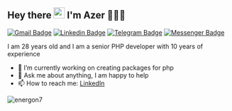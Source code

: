 ## Hey there <img src="https://media.giphy.com/media/hvRJCLFzcasrR4ia7z/giphy.gif" width="25px"> I'm Azer 👨🏻‍💻

[![Gmail Badge](https://img.shields.io/badge/-azer@simple.az-c14438?style=flat&logo=Gmail&logoColor=white)](mailto:azer@simple.az "Connect via Email")
[![Linkedin Badge](https://img.shields.io/badge/-Azer%20Mammadov-0072b1?style=flat&logo=Linkedin&logoColor=white)](https://www.linkedin.com/in/energon7?locale=en_US "Connect on LinkedIn")
[![Telegram Badge](https://img.shields.io/badge/-@Azer%20Mammadov-0088CC?style=flat&logo=Telegram&logoColor=white)](https://t.me/energon7 "Contact on Telegram")
[![Messenger Badge](https://img.shields.io/badge/-Messenger-0078FF?style=flat&logo=Messenger&logoColor=white)](https://m.me/energon7 "Connect on Facebook")


I am 28 years old and I am a senior PHP developer with 10 years of experience

- 🔭 I’m currently working on creating packages for php
- 💬 Ask me about anything, I am happy to help
- 📫 How to reach me: [LinkedIn](https://www.linkedin.com/in/energon7)



<img src="https://github-readme-stats.vercel.app/api?username=energon7&show_icons=true&theme=gotham" alt="energon7" />
